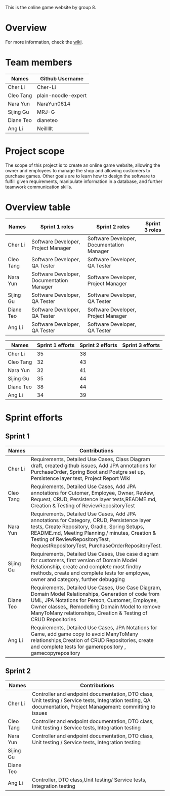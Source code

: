 This is the online game website by group 8. 

# Overview
For more information, check the [wiki](https://github.com/McGill-ECSE321-Fall2024/project-group-8/wiki). 

# Team members

| Names         | Github Username |
| ------------- | -------------   |
| Cher Li       | Cher-Li         |
| Cleo Tang     | plain-noodle-expert |
| Nara Yun      | NaraYun0614     |
| Sijing Gu     | MRJ-G           |
| Diane Teo     | dianeteo        |
| Ang Li        | Neilllllt       |


# Project scope
The scope of this project is to create an online game website, allowing the owner and employees to manage the shop and allowing customers to purchase games. Other goals are to learn how to design the software to fulfill given requirements, manipulate information in a database, and further teamwork communication skills.

# Overview table

| Names         | Sprint 1 roles | Sprint 2 roles | Sprint 3 roles | 
| ------------- | -------------|-------------|-------------|
| Cher Li       | Software Developer, Project Manager | Software Developer, Documentation Manager ||
| Cleo Tang     | Software Developer, QA Tester | Software Developer, QA Tester ||
| Nara Yun      | Software Developer, Documentation Manager | Software Developer, Project Manager ||
| Sijing Gu     | Software Developer, QA Tester | Software Developer, QA Tester ||
| Diane Teo     | Software Developer, QA Tester | Software Developer, Project Manager ||
| Ang Li        | Software Developer, QA Tester | Software Developer, QA Tester ||

| Names         | Sprint 1 efforts | Sprint 2 efforts | Sprint 3 efforts | 
| ------------- | -------------|-------------|-------------|
| Cher Li       | 35 | 38 ||
| Cleo Tang     | 32 | 43 ||
| Nara Yun      | 32 | 41 ||
| Sijing Gu     | 35 | 44 ||
| Diane Teo     | 38 | 44 ||
| Ang Li        | 34 | 39 ||

# Sprint efforts
## Sprint 1
| Names         | Contributions |
| ------------- | -------------   |
| Cher Li       | Requirements, Detailed Use Cases, Class Diagram draft, created github issues, Add JPA annotations for PurchaseOrder, Spring Boot and Postgre set up, Persistence layer test, Project Report Wiki           |
| Cleo Tang     | Requirements, Detailed Use Cases, Add JPA annotations for Cutomer, Employee, Owner, Review, Request, CRUD, Persistence layer tests,README.md, Creation & Testing of ReviewRepositoryTest |
| Nara Yun      |Requirements, Detailed Use Cases, Add JPA annotations for Category, CRUD, Persistence layer tests, Create Repository, Gradle, Spring Setups, README.md, Meeting Planning / minutes, Creation & Testing of ReviewRepositoryTest, RequestRepositoryTest, PurchaseOrderRepositoryTest.
| Sijing Gu     | Requirements, Detailed Use Cases, Use case diagram for customers, first version of Domain Model Relationship, create and complete most findby methods, create and complete tests for employee, owner and category, further debugging |
| Diane Teo     | Requirements, Detailed Use Cases, Use Case Diagram, Domain Model Relationships, Generation of code from UML, JPA Notations for Person, Customer, Employee, Owner classes,, Remodelling Domain Model to remove ManyToMany relationships, Creation & Testing of CRUD Repositories |
| Ang Li        | Requirements, Detailed Use Cases, JPA Notations for Game, add game copy to avoid ManyToMany relationships,Creation of CRUD Repositories, create and complete tests for gamerepository , gamecopyrepository  |

## Sprint 2
| Names         | Contributions |
| ------------- | -------------   |
| Cher Li       | Controller and endpoint documentation, DTO class, Unit testing / Service tests, Integration testing, QA documentation, Project Management: committing to issues |
| Cleo Tang     | Controller and endpoint documentation, DTO class, Unit testing / Service tests, Integration testing |
| Nara Yun      | Controller and endpoint documentation, DTO class, Unit testing / Service tests, Integration testing |
| Sijing Gu     |  |
| Diane Teo     |  |
| Ang Li        |  Controller, DTO class,Unit testing/ Service tests, Integration testing |
